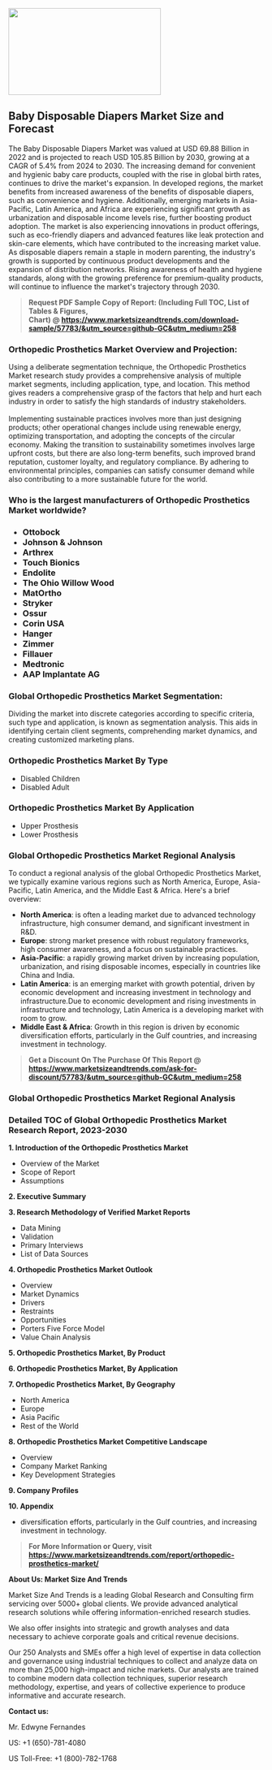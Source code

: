 <p><img class="alignnone size-medium wp-image-20088" src="https://ffe5etoiles.com/wp-content/uploads/2024/12/MST1-300x171.png" alt="" width="300" height="171" /></p><h2>Baby Disposable Diapers Market Size and Forecast</h2><p>The Baby Disposable Diapers Market was valued at USD 69.88 Billion in 2022 and is projected to reach USD 105.85 Billion by 2030, growing at a CAGR of 5.4% from 2024 to 2030. The increasing demand for convenient and hygienic baby care products, coupled with the rise in global birth rates, continues to drive the market's expansion. In developed regions, the market benefits from increased awareness of the benefits of disposable diapers, such as convenience and hygiene. Additionally, emerging markets in Asia-Pacific, Latin America, and Africa are experiencing significant growth as urbanization and disposable income levels rise, further boosting product adoption. The market is also experiencing innovations in product offerings, such as eco-friendly diapers and advanced features like leak protection and skin-care elements, which have contributed to the increasing market value. As disposable diapers remain a staple in modern parenting, the industry's growth is supported by continuous product developments and the expansion of distribution networks. Rising awareness of health and hygiene standards, along with the growing preference for premium-quality products, will continue to influence the market's trajectory through 2030.</p><blockquote id="" class=""><strong>Request PDF Sample Copy of Report: (Including Full TOC, List of Tables &amp; Figures, Chart)&nbsp;@&nbsp;<strong><a href="https://www.marketsizeandtrends.com/download-sample/57783/&utm_source=github-GC&utm_medium=258" target="_blank">https://www.marketsizeandtrends.com/download-sample/57783/&utm_source=github-GC&utm_medium=258</a></strong></strong></blockquote><h3 id="" class="">Orthopedic Prosthetics Market&nbsp;Overview and Projection:</h3><p id="" class="">Using a deliberate segmentation technique, the Orthopedic Prosthetics Market research study provides a comprehensive analysis of multiple market segments, including application, type, and location. This method gives readers a comprehensive grasp of the factors that help and hurt each industry in order to satisfy the high standards of industry stakeholders. <br /> <br />Implementing sustainable practices involves more than just designing products; other operational changes include using renewable energy, optimizing transportation, and adopting the concepts of the circular economy. Making the transition to sustainability sometimes involves large upfront costs, but there are also long-term benefits, such improved brand reputation, customer loyalty, and regulatory compliance. By adhering to environmental principles, companies can satisfy consumer demand while also contributing to a more sustainable future for the world.</p><h3 id="" class="">Who is the largest manufacturers of&nbsp;Orthopedic Prosthetics Market worldwide?</h3><h3 class=""><p><ul><li>Ottobock </li><li> Johnson & Johnson </li><li> Arthrex </li><li> Touch Bionics </li><li> Endolite </li><li> The Ohio Willow Wood </li><li> MatOrtho </li><li> Stryker </li><li> Ossur </li><li> Corin USA </li><li> Hanger </li><li> Zimmer </li><li> Fillauer </li><li> Medtronic </li><li> AAP Implantate AG</li></ul></p></h3><h3 id="" class="">Global&nbsp;Orthopedic Prosthetics Market Segmentation:</h3><p id="" class="">Dividing the market into discrete categories according to specific criteria, such type and application, is known as segmentation analysis. This aids in identifying certain client segments, comprehending market dynamics, and creating customized marketing plans.</p><h3 id="" class="">Orthopedic Prosthetics Market&nbsp;By Type</h3><p><p><ul><li>Disabled Children </li><li> Disabled Adult</p></li></ul></p></p><h3 id="" class="">Orthopedic Prosthetics Market&nbsp;By Application</h3><p class=""><p><ul><li>Upper Prosthesis </li><li> Lower Prosthesis</li></ul></p></p><h3 id="" class="">Global Orthopedic Prosthetics Market Regional Analysis</h3><p id="" class="">To conduct a regional analysis of the global Orthopedic Prosthetics Market, we typically examine various regions such as North America, Europe, Asia-Pacific, Latin America, and the Middle East &amp; Africa. Here's a brief overview:</p><ul><li><strong>North America</strong>: is often a leading market due to advanced technology infrastructure, high consumer demand, and significant investment in R&amp;D.</li><li><strong>Europe</strong>: strong market presence with robust regulatory frameworks, high consumer awareness, and a focus on sustainable practices.</li><li><strong>Asia-Pacific</strong>: a rapidly growing market driven by increasing population, urbanization, and rising disposable incomes, especially in countries like China and India.</li><li><strong>Latin America</strong>: is an emerging market with growth potential, driven by economic development and increasing investment in technology and infrastructure.Due to economic development and rising investments in infrastructure and technology, Latin America is a developing market with room to grow.</li><li><strong>Middle East &amp; Africa</strong>: Growth in this region is driven by economic diversification efforts, particularly in the Gulf countries, and increasing investment in technology.</li></ul><blockquote id="" class=""><strong>Get a Discount On The Purchase Of This Report @ <strong><a href="https://www.marketsizeandtrends.com/ask-for-discount/57783/&utm_source=github-GC&utm_medium=258" target="_blank">https://www.marketsizeandtrends.com/ask-for-discount/57783/&utm_source=github-GC&utm_medium=258</a></strong></strong></blockquote><h3 id="" class="">Global Orthopedic Prosthetics Market Regional Analysis</h3><h3 id="" class="">Detailed TOC of Global Orthopedic Prosthetics Market Research Report, 2023-2030</h3><p id="" class=""><strong>1. Introduction of the Orthopedic Prosthetics Market</strong></p><ul><li>Overview of the Market</li><li>Scope of Report</li><li>Assumptions</li></ul><p id="" class=""><strong>2. Executive Summary</strong></p><p id="" class=""><strong>3. Research Methodology of Verified Market Reports</strong></p><ul><li>Data Mining</li><li>Validation</li><li>Primary Interviews</li><li>List of Data Sources</li></ul><p id="" class=""><strong>4. Orthopedic Prosthetics Market Outlook</strong></p><ul><li>Overview</li><li>Market Dynamics</li><li>Drivers</li><li>Restraints</li><li>Opportunities</li><li>Porters Five Force Model</li><li>Value Chain Analysis</li></ul><p id="" class=""><strong>5. Orthopedic Prosthetics Market, By Product</strong></p><p id="" class=""><strong>6. Orthopedic Prosthetics Market, By Application</strong></p><p id="" class=""><strong>7. Orthopedic Prosthetics Market, By Geography</strong></p><ul><li>North America</li><li>Europe</li><li>Asia Pacific</li><li>Rest of the World</li></ul><p id="" class=""><strong>8. Orthopedic Prosthetics Market Competitive Landscape</strong></p><ul><li>Overview</li><li>Company Market Ranking</li><li>Key Development Strategies</li></ul><p id="" class=""><strong>9. Company Profiles</strong></p><p id="" class=""><strong>10. Appendix</strong></p><ul><li>diversification efforts, particularly in the Gulf countries, and increasing investment in technology.</li></ul><blockquote id="" class=""><strong>For More Information or Query, visit <strong><strong><a href="https://www.marketsizeandtrends.com/report/orthopedic-prosthetics-market/" target="_blank">https://www.marketsizeandtrends.com/report/orthopedic-prosthetics-market/</a></strong></strong></strong></blockquote><p id="" class=""><strong>About Us: Market Size And Trends</strong></p><p id="" class="">Market Size And Trends is a leading Global Research and Consulting firm servicing over 5000+ global clients. We provide advanced analytical research solutions while offering information-enriched research studies.</p><p id="" class="">We also offer insights into strategic and growth analyses and data necessary to achieve corporate goals and critical revenue decisions.</p><p id="" class="">Our 250 Analysts and SMEs offer a high level of expertise in data collection and governance using industrial techniques to collect and analyze data on more than 25,000 high-impact and niche markets. Our analysts are trained to combine modern data collection techniques, superior research methodology, expertise, and years of collective experience to produce informative and accurate research.</p><p id="" class=""><strong>Contact us:</strong></p><p id="" class="">Mr. Edwyne Fernandes</p><p id="" class="">US: +1 (650)-781-4080</p><p id="" class="">US Toll-Free: +1 (800)-782-1768</p>
